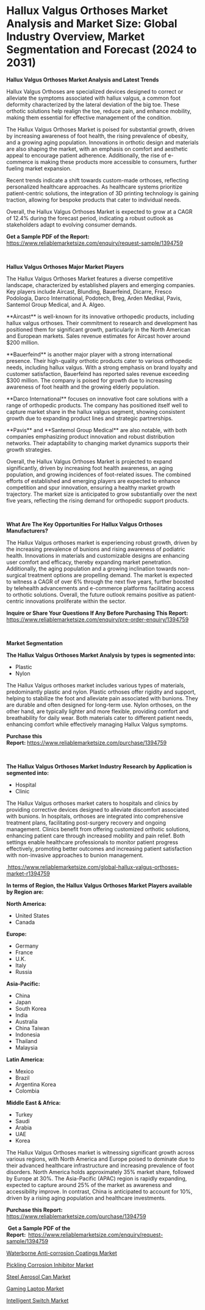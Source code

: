 <p><h1>Hallux Valgus Orthoses Market Analysis and Market Size: Global Industry Overview, Market Segmentation and Forecast (2024 to 2031)</h1></p><p><strong>Hallux Valgus Orthoses Market Analysis and Latest Trends</strong></p>
<p><p>Hallux Valgus Orthoses are specialized devices designed to correct or alleviate the symptoms associated with hallux valgus, a common foot deformity characterized by the lateral deviation of the big toe. These orthotic solutions help realign the toe, reduce pain, and enhance mobility, making them essential for effective management of the condition.</p><p>The Hallux Valgus Orthoses Market is poised for substantial growth, driven by increasing awareness of foot health, the rising prevalence of obesity, and a growing aging population. Innovations in orthotic design and materials are also shaping the market, with an emphasis on comfort and aesthetic appeal to encourage patient adherence. Additionally, the rise of e-commerce is making these products more accessible to consumers, further fueling market expansion.</p><p>Recent trends indicate a shift towards custom-made orthoses, reflecting personalized healthcare approaches. As healthcare systems prioritize patient-centric solutions, the integration of 3D printing technology is gaining traction, allowing for bespoke products that cater to individual needs.</p><p>Overall, the Hallux Valgus Orthoses Market is expected to grow at a CAGR of 12.4% during the forecast period, indicating a robust outlook as stakeholders adapt to evolving consumer demands.</p></p>
<p><strong>Get a Sample PDF of the Report:&nbsp;</strong> <a href="https://www.reliablemarketsize.com/enquiry/request-sample/1394759">https://www.reliablemarketsize.com/enquiry/request-sample/1394759</a></p>
<p>&nbsp;</p>
<p><strong>Hallux Valgus Orthoses Major Market Players</strong></p>
<p><p>The Hallux Valgus Orthoses Market features a diverse competitive landscape, characterized by established players and emerging companies. Key players include Aircast, Blunding, Bauerfeind, Dicarre, Fresco Podologia, Darco International, Podotech, Breg, Arden Medikal, Pavis, Santemol Group Medical, and A. Algeo.</p><p>**Aircast** is well-known for its innovative orthopedic products, including hallux valgus orthoses. Their commitment to research and development has positioned them for significant growth, particularly in the North American and European markets. Sales revenue estimates for Aircast hover around $200 million.</p><p>**Bauerfeind** is another major player with a strong international presence. Their high-quality orthotic products cater to various orthopedic needs, including hallux valgus. With a strong emphasis on brand loyalty and customer satisfaction, Bauerfeind has reported sales revenue exceeding $300 million. The company is poised for growth due to increasing awareness of foot health and the growing elderly population.</p><p>**Darco International** focuses on innovative foot care solutions with a range of orthopedic products. The company has positioned itself well to capture market share in the hallux valgus segment, showing consistent growth due to expanding product lines and strategic partnerships.</p><p>**Pavis** and **Santemol Group Medical** are also notable, with both companies emphasizing product innovation and robust distribution networks. Their adaptability to changing market dynamics supports their growth strategies.</p><p>Overall, the Hallux Valgus Orthoses Market is projected to expand significantly, driven by increasing foot health awareness, an aging population, and growing incidences of foot-related issues. The combined efforts of established and emerging players are expected to enhance competition and spur innovation, ensuring a healthy market growth trajectory. The market size is anticipated to grow substantially over the next five years, reflecting the rising demand for orthopedic support products.</p></p>
<p>&nbsp;</p>
<p><strong>What Are The Key Opportunities For Hallux Valgus Orthoses Manufacturers?</strong></p>
<p><p>The Hallux Valgus orthoses market is experiencing robust growth, driven by the increasing prevalence of bunions and rising awareness of podiatric health. Innovations in materials and customizable designs are enhancing user comfort and efficacy, thereby expanding market penetration. Additionally, the aging population and a growing inclination towards non-surgical treatment options are propelling demand. The market is expected to witness a CAGR of over 6% through the next five years, further boosted by telehealth advancements and e-commerce platforms facilitating access to orthotic solutions. Overall, the future outlook remains positive as patient-centric innovations proliferate within the sector.</p></p>
<p><strong>Inquire or Share Your Questions If Any Before Purchasing This Report:</strong> <a href="https://www.reliablemarketsize.com/enquiry/pre-order-enquiry/1394759">https://www.reliablemarketsize.com/enquiry/pre-order-enquiry/1394759</a></p>
<p>&nbsp;</p>
<p><strong>Market Segmentation</strong></p>
<p><strong>The Hallux Valgus Orthoses Market Analysis by types is segmented into:</strong></p>
<p><ul><li>Plastic</li><li>Nylon</li></ul></p>
<p><p>The Hallux Valgus orthoses market includes various types of materials, predominantly plastic and nylon. Plastic orthoses offer rigidity and support, helping to stabilize the foot and alleviate pain associated with bunions. They are durable and often designed for long-term use. Nylon orthoses, on the other hand, are typically lighter and more flexible, providing comfort and breathability for daily wear. Both materials cater to different patient needs, enhancing comfort while effectively managing Hallux Valgus symptoms.</p></p>
<p><strong>Purchase this Report:&nbsp;</strong><a href="https://www.reliablemarketsize.com/purchase/1394759">https://www.reliablemarketsize.com/purchase/1394759</a></p>
<p>&nbsp;</p>
<p><strong>The Hallux Valgus Orthoses Market Industry Research by Application is segmented into:</strong></p>
<p><ul><li>Hospital</li><li>Clinic</li></ul></p>
<p><p>The Hallux Valgus orthoses market caters to hospitals and clinics by providing corrective devices designed to alleviate discomfort associated with bunions. In hospitals, orthoses are integrated into comprehensive treatment plans, facilitating post-surgery recovery and ongoing management. Clinics benefit from offering customized orthotic solutions, enhancing patient care through increased mobility and pain relief. Both settings enable healthcare professionals to monitor patient progress effectively, promoting better outcomes and increasing patient satisfaction with non-invasive approaches to bunion management.</p></p>
<p><a href="https://www.reliablemarketsize.com/global-hallux-valgus-orthoses-market-r1394759">&nbsp;https://www.reliablemarketsize.com/global-hallux-valgus-orthoses-market-r1394759</a></p>
<p><strong>In terms of Region, the Hallux Valgus Orthoses Market Players available by Region are:</strong></p>
<p>
    <p> <strong> North America: </strong>
        <ul>
            <li>United States</li>
            <li>Canada</li>
        </ul>
        </p> 
    <p> <strong> Europe: </strong>
        <ul>
            <li>Germany</li>
            <li>France</li>
            <li>U.K.</li>
            <li>Italy</li>
            <li>Russia</li>
        </ul>
        </p> 
    <p> <strong> Asia-Pacific: </strong>
        <ul>
            <li>China</li>
            <li>Japan</li>
            <li>South Korea</li>
            <li>India</li>
            <li>Australia</li>
            <li>China Taiwan</li>
            <li>Indonesia</li>
            <li>Thailand</li>
            <li>Malaysia</li>
        </ul>
        </p> 
    <p> <strong> Latin America: </strong>
        <ul>
            <li>Mexico</li>
            <li>Brazil</li>
            <li>Argentina Korea</li>
            <li>Colombia</li>
        </ul>
        </p> 
    <p> <strong> Middle East & Africa: </strong>
        <ul>
            <li>Turkey</li>
            <li>Saudi</li>
            <li>Arabia</li>
            <li>UAE</li>
            <li>Korea</li>
        </ul>
    </p>
    </p>
<p><p>The Hallux Valgus Orthoses market is witnessing significant growth across various regions, with North America and Europe poised to dominate due to their advanced healthcare infrastructure and increasing prevalence of foot disorders. North America holds approximately 35% market share, followed by Europe at 30%. The Asia-Pacific (APAC) region is rapidly expanding, expected to capture around 25% of the market as awareness and accessibility improve. In contrast, China is anticipated to account for 10%, driven by a rising aging population and healthcare investments.</p></p>
<p><strong>Purchase this Report: </strong><a href="https://www.reliablemarketsize.com/purchase/1394759">https://www.reliablemarketsize.com/purchase/1394759</a></p>
<p>&nbsp;<strong>Get a Sample PDF of the Report:&nbsp;&nbsp;</strong><a href="https://www.reliablemarketsize.com/enquiry/request-sample/1394759">https://www.reliablemarketsize.com/enquiry/request-sample/1394759</a></p>
<p><strong></strong></p>
<p><p><a href="https://issuu.com/reportprime-2/docs/waterborne-anti-corrosion-coatings-_c68d0f0bab43e2">Waterborne Anti-corrosion Coatings Market</a></p><p><a href="https://issuu.com/reportprime-2/docs/pickling-corrosion-inhibitor-market_c2f756e13ff813">Pickling Corrosion Inhibitor Market</a></p><p><a href="https://www.linkedin.com/pulse/steel-aerosol-can-market-overview-regional-outlook-competitive-cqzse?trackingId=8Aaz5XxHQMi4yWsLjOVESg%3D%3D">Steel Aerosol Can Market</a></p><p><a href="https://www.linkedin.com/pulse/what-growth-drivers-gaming-laptop-market-comprehensive-study-y8isc?trackingId=mzTM%2FxXETqyIEVpU9%2FeaJQ%3D%3D">Gaming Laptop Market</a></p><p><a href="https://www.linkedin.com/pulse/intelligent-switch-market-size-growing-cagr-58-report-hk14c?trackingId=%2B11%2FEOXcRAij5TBXsDLHFw%3D%3D">Intelligent Switch Market</a></p></p>